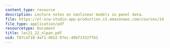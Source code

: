 ```yaml
---
content_type: resource
description: Lecture notes on nonlinear models in panel data.
file: https://ol-ocw-studio-app-production.s3.amazonaws.com/courses/14-385-nonlinear-econometric-analysis-fall-2007/f87caf104af1d65297ec49bf3332ffb1_lec21_22_nlpan.pdf
file_type: application/pdf
resourcetype: Document
title: lec21_22_nlpan.pdf
uid: f87caf10-4af1-d652-97ec-49bf3332ffb1
---
```

